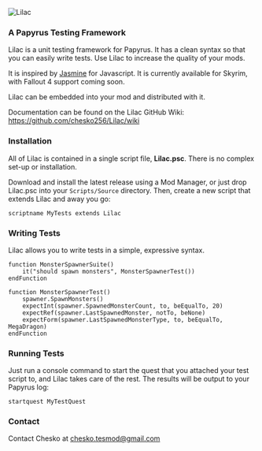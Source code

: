 ![Lilac](http://i.imgur.com/CCfsnoY.png "Lilac")
### A Papyrus Testing Framework

Lilac is a unit testing framework for Papyrus. It has a clean syntax so that you can easily write tests. Use Lilac to increase the quality of your mods.

It is inspired by [Jasmine](http://jasmine.github.io) for Javascript. It is currently available for Skyrim, with Fallout 4 support coming soon.

Lilac can be embedded into your mod and distributed with it.

Documentation can be found on the Lilac GitHub Wiki: https://github.com/chesko256/Lilac/wiki

### Installation
All of Lilac is contained in a single script file, **Lilac.psc**. There is no complex set-up or installation.

Download and install the latest release using a Mod Manager, or just drop Lilac.psc into your `Scripts/Source` directory. Then, create a new script that extends Lilac and away you go:

    scriptname MyTests extends Lilac

### Writing Tests
Lilac allows you to write tests in a simple, expressive syntax.

    function MonsterSpawnerSuite()
        it("should spawn monsters", MonsterSpawnerTest())
    endFunction

    function MonsterSpawnerTest()
        spawner.SpawnMonsters()
        expectInt(spawner.SpawnedMonsterCount, to, beEqualTo, 20)
        expectRef(spawner.LastSpawnedMonster, notTo, beNone)
        expectForm(spawner.LastSpawnedMonsterType, to, beEqualTo, MegaDragon)
    endFunction

### Running Tests
Just run a console command to start the quest that you attached your test script to, and Lilac takes care of the rest. The results will be output to your Papyrus log:
    
    startquest MyTestQuest

### Contact
Contact Chesko at chesko.tesmod@gmail.com
